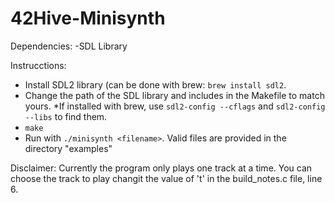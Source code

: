 # 42Hive-Minisynth

Dependencies:
-SDL Library

Instrucctions:
- Install SDL2 library (can be done with brew: ```brew install sdl2```.
- Change the path of the SDL library and includes in the Makefile to match yours.
    *If installed with brew, use ```sdl2-config --cflags``` and ```sdl2-config --libs``` to find them.
- ```make```
- Run with ```./minisynth <filename>```. Valid files are provided in the directory "examples"

Disclaimer:
Currently the program only plays one track at a time. You can choose the track to play changit the value of 't' in
the build_notes.c file, line 6.
